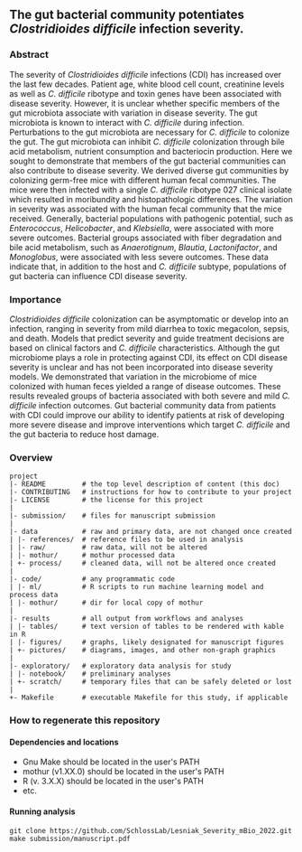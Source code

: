 ## The gut bacterial community potentiates *Clostridioides difficile* infection severity.

### Abstract

The severity of *Clostridioides difficile* infections (CDI) has increased over the last few decades. Patient age, white blood cell count, creatinine levels as well as *C. difficile* ribotype and toxin genes have been associated with disease severity. However, it is unclear whether specific members of the gut microbiota associate with variation in disease severity. The gut microbiota is known to interact with *C. difficile* during infection. Perturbations to the gut microbiota are necessary for *C. difficile* to colonize the gut. The gut microbiota can inhibit *C. difficile* colonization through bile acid metabolism, nutrient consumption and bacteriocin production. Here we sought to demonstrate that members of the gut bacterial communities can also contribute to disease severity. We derived diverse gut communities by colonizing germ-free mice with different human fecal communities. The mice were then infected with a single *C. difficile* ribotype 027 clinical isolate which resulted in moribundity and histopathologic differences. The variation in severity was associated with the human fecal community that the mice received. Generally, bacterial populations with pathogenic potential, such as *Enterococcus*, *Helicobacter*, and *Klebsiella*, were associated with more severe outcomes. Bacterial groups associated with fiber degradation and bile acid metabolism, such as *Anaerotignum*, *Blautia*, *Lactonifactor*, and *Monoglobus*, were associated with less severe outcomes. These data indicate that, in addition to the host and *C. difficile* subtype, populations of gut bacteria can influence CDI disease severity.

### Importance

*Clostridioides difficile* colonization can be asymptomatic or develop into an infection, ranging in severity from mild diarrhea to toxic megacolon, sepsis, and death. Models that predict severity and guide treatment decisions are based on clinical factors and *C. difficile* characteristics. Although the gut microbiome plays a role in protecting against CDI, its effect on CDI disease severity is unclear and has not been incorporated into disease severity models. We demonstrated that variation in the microbiome of mice colonized with human feces yielded a range of disease outcomes. These results revealed groups of bacteria associated with both severe and mild *C. difficile* infection outcomes. Gut bacterial community data from patients with CDI could improve our ability to identify patients at risk of developing more severe disease and improve interventions which target *C. difficile* and the gut bacteria to reduce host damage.






### Overview

	project
	|- README         # the top level description of content (this doc)
	|- CONTRIBUTING   # instructions for how to contribute to your project
	|- LICENSE        # the license for this project
	|
	|- submission/	  # files for manuscript submission
	|
	|- data           # raw and primary data, are not changed once created
	| |- references/  # reference files to be used in analysis
	| |- raw/         # raw data, will not be altered
	| |- mothur/      # mothur processed data
	| +- process/     # cleaned data, will not be altered once created
	|
	|- code/          # any programmatic code
	| |- ml/          # R scripts to run machine learning model and process data
	| |- mothur/      # dir for local copy of mothur
	|
	|- results        # all output from workflows and analyses
	| |- tables/      # text version of tables to be rendered with kable in R
	| |- figures/     # graphs, likely designated for manuscript figures
	| +- pictures/    # diagrams, images, and other non-graph graphics
	|
	|- exploratory/   # exploratory data analysis for study
	| |- notebook/    # preliminary analyses
	| +- scratch/     # temporary files that can be safely deleted or lost
	|
	+- Makefile       # executable Makefile for this study, if applicable


### How to regenerate this repository

#### Dependencies and locations
* Gnu Make should be located in the user's PATH
* mothur (v1.XX.0) should be located in the user's PATH
* R (v. 3.X.X) should be located in the user's PATH
* etc.


#### Running analysis

```
git clone https://github.com/SchlossLab/Lesniak_Severity_mBio_2022.git
make submission/manuscript.pdf
```

